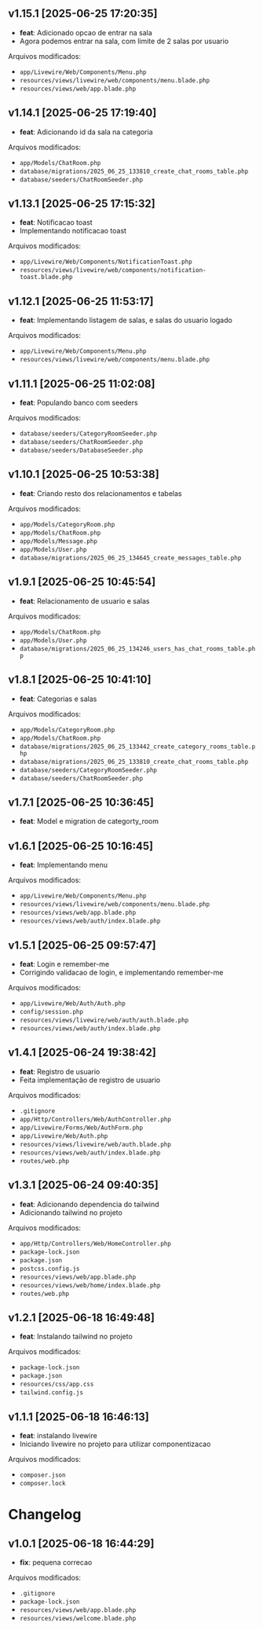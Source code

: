 ## v1.15.1 [2025-06-25 17:20:35]

- **feat**: Adicionado opcao de entrar na sala
- Agora podemos entrar na sala, com limite de 2 salas por usuario

Arquivos modificados:
- `app/Livewire/Web/Components/Menu.php`
- `resources/views/livewire/web/components/menu.blade.php`
- `resources/views/web/app.blade.php`

## v1.14.1 [2025-06-25 17:19:40]

- **feat**: Adicionando id da sala na categoria

Arquivos modificados:
- `app/Models/ChatRoom.php`
- `database/migrations/2025_06_25_133810_create_chat_rooms_table.php`
- `database/seeders/ChatRoomSeeder.php`

## v1.13.1 [2025-06-25 17:15:32]

- **feat**: Notificacao toast
- Implementando notificacao toast

Arquivos modificados:
- `app/Livewire/Web/Components/NotificationToast.php`
- `resources/views/livewire/web/components/notification-toast.blade.php`

## v1.12.1 [2025-06-25 11:53:17]

- **feat**: Implementando listagem de salas, e salas do usuario logado

Arquivos modificados:
- `app/Livewire/Web/Components/Menu.php`
- `resources/views/livewire/web/components/menu.blade.php`

## v1.11.1 [2025-06-25 11:02:08]

- **feat**: Populando banco com seeders

Arquivos modificados:
- `database/seeders/CategoryRoomSeeder.php`
- `database/seeders/ChatRoomSeeder.php`
- `database/seeders/DatabaseSeeder.php`

## v1.10.1 [2025-06-25 10:53:38]

- **feat**: Criando resto dos relacionamentos e tabelas

Arquivos modificados:
- `app/Models/CategoryRoom.php`
- `app/Models/ChatRoom.php`
- `app/Models/Message.php`
- `app/Models/User.php`
- `database/migrations/2025_06_25_134645_create_messages_table.php`

## v1.9.1 [2025-06-25 10:45:54]

- **feat**: Relacionamento de usuario e salas

Arquivos modificados:
- `app/Models/ChatRoom.php`
- `app/Models/User.php`
- `database/migrations/2025_06_25_134246_users_has_chat_rooms_table.php`

## v1.8.1 [2025-06-25 10:41:10]

- **feat**: Categorias e salas

Arquivos modificados:
- `app/Models/CategoryRoom.php`
- `app/Models/ChatRoom.php`
- `database/migrations/2025_06_25_133442_create_category_rooms_table.php`
- `database/migrations/2025_06_25_133810_create_chat_rooms_table.php`
- `database/seeders/CategoryRoomSeeder.php`
- `database/seeders/ChatRoomSeeder.php`

## v1.7.1 [2025-06-25 10:36:45]

- **feat**: Model e migration de categorty_room

## v1.6.1 [2025-06-25 10:16:45]

- **feat**: Implementando menu

Arquivos modificados:
- `app/Livewire/Web/Components/Menu.php`
- `resources/views/livewire/web/components/menu.blade.php`
- `resources/views/web/app.blade.php`
- `resources/views/web/auth/index.blade.php`

## v1.5.1 [2025-06-25 09:57:47]

- **feat**: Login e remember-me
- Corrigindo validacao de login, e implementando remember-me

Arquivos modificados:
- `app/Livewire/Web/Auth/Auth.php`
- `config/session.php`
- `resources/views/livewire/web/auth/auth.blade.php`
- `resources/views/web/auth/index.blade.php`

## v1.4.1 [2025-06-24 19:38:42]

- **feat**: Registro de usuario
- Feita implementação de registro de usuario

Arquivos modificados:
- `.gitignore`
- `app/Http/Controllers/Web/AuthController.php`
- `app/Livewire/Forms/Web/AuthForm.php`
- `app/Livewire/Web/Auth.php`
- `resources/views/livewire/web/auth.blade.php`
- `resources/views/web/auth/index.blade.php`
- `routes/web.php`

## v1.3.1 [2025-06-24 09:40:35]

- **feat**: Adicionando dependencia do tailwind
- Adicionando tailwind no projeto

Arquivos modificados:
- `app/Http/Controllers/Web/HomeController.php`
- `package-lock.json`
- `package.json`
- `postcss.config.js`
- `resources/views/web/app.blade.php`
- `resources/views/web/home/index.blade.php`
- `routes/web.php`

## v1.2.1 [2025-06-18 16:49:48]

- **feat**: Instalando tailwind no projeto

Arquivos modificados:
- `package-lock.json`
- `package.json`
- `resources/css/app.css`
- `tailwind.config.js`

## v1.1.1 [2025-06-18 16:46:13]

- **feat**: instalando livewire
- Iniciando livewire no projeto para utilizar componentizacao

Arquivos modificados:
- `composer.json`
- `composer.lock`

# Changelog

## v1.0.1 [2025-06-18 16:44:29]

- **fix**: pequena correcao

Arquivos modificados:
- `.gitignore`
- `package-lock.json`
- `resources/views/web/app.blade.php`
- `resources/views/welcome.blade.php`

